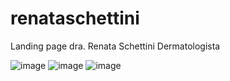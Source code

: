 # renataschettini
Landing page dra. Renata Schettini Dermatologista

![image](https://user-images.githubusercontent.com/81416398/183739045-a60fa6c0-7508-4c77-a27c-a378d7b5f405.png)
![image](https://user-images.githubusercontent.com/81416398/183738871-49a21e43-0ee3-4f6c-a4d0-3e18ca0235f4.png)
![image](https://user-images.githubusercontent.com/81416398/183739004-73168726-f9f9-418a-be3f-b48099add8b7.png)

